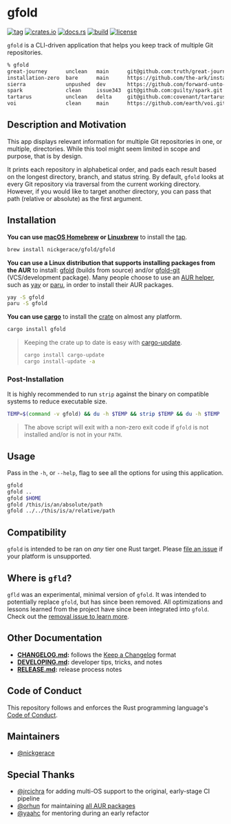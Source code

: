 # gfold

[![tag](https://img.shields.io/github/v/tag/nickgerace/gfold?label=version&style=flat-square)](https://github.com/nickgerace/gfold/releases/latest)
[![crates.io](https://img.shields.io/crates/v/gfold?style=flat-square)](https://crates.io/crates/gfold)
[![docs.rs](https://img.shields.io/docsrs/gfold?style=flat-square)](https://docs.rs/gfold)
[![build](https://img.shields.io/github/workflow/status/nickgerace/gfold/merge/main?style=flat-square)](https://github.com/nickgerace/gfold/actions?query=workflow%3Amerge+branch%3Amain)
[![license](https://img.shields.io/github/license/nickgerace/gfold?style=flat-square)](./LICENSE)

`gfold` is a CLI-driven application that helps you keep track of multiple Git repositories.

```sh
% gfold
great-journey      unclean   main      git@github.com:truth/great-journey.git
installation-zero  bare      main      https://github.com/the-ark/installation-zero.git
sierra             unpushed  dev       https://github.com/forward-unto-dawn/sierra.git
spark              clean     issue343  git@github.com:guilty/spark.git
tartarus           unclean   delta     git@github.com:covenant/tartarus.git
voi                clean     main      https://github.com/earth/voi.git
```

## Description and Motivation

This app displays relevant information for multiple Git repositories in one, or multiple, directories.
While this tool might seem limited in scope and purpose, that is by design.

It prints each repository in alphabetical order, and pads each result based on the longest directory, branch, and status string.
By default, `gfold` looks at every Git repository via traversal from the current working directory.
However, if you would like to target another directory, you can pass that path (relative or absolute) as the first argument.

## Installation

**You can use [macOS Homebrew](https://brew.sh) or [Linuxbrew](https://docs.brew.sh/Homebrew-on-Linux)** to install the [tap](https://github.com/nickgerace/homebrew-gfold).

```sh
brew install nickgerace/gfold/gfold
```

**You can use a Linux distribution that supports installing packages from the AUR** to install: [gfold](https://aur.archlinux.org/packages/gfold/) (builds from source) and/or [gfold-git](https://aur.archlinux.org/packages/gfold-git/) (VCS/development package).
Many people choose to use an [AUR helper](https://wiki.archlinux.org/index.php/AUR_helpers), such as [yay](https://github.com/Jguer/yay) or [paru](https://github.com/Morganamilo/paru), in order to install their AUR packages.

```sh
yay -S gfold
paru -S gfold
```

**You can use [cargo](https://crates.io)** to install the [crate](https://crates.io/crates/gfold) on almost any platform.

```sh
cargo install gfold
```

> Keeping the crate up to date is easy with [cargo-update](https://crates.io/crates/cargo-update).
>
> ```sh
> cargo install cargo-update
> cargo install-update -a
> ```

### Post-Installation

It is highly recommended to run `strip` against the binary on compatible systems to reduce executable size.

```sh
TEMP=$(command -v gfold) && du -h $TEMP && strip $TEMP && du -h $TEMP
```

> The above script will exit with a non-zero exit code if `gfold` is not installed and/or is not in your `PATH`.

## Usage

Pass in the `-h`, or `--help`, flag to see all the options for using this application.

```sh
gfold
gfold ..
gfold $HOME
gfold /this/is/an/absolute/path
gfold ../../this/is/a/relative/path
```

## Compatibility

`gfold` is intended to be ran on *any* tier one Rust target.
Please [file an issue](https://github.com/nickgerace/gfold/issues) if your platform is unsupported.

## Where is `gfld`?

`gfld` was an experimental, minimal version of `gfold`.
It was intended to potentially replace `gfold`, but has since been removed.
All optimizations and lessons learned from the project have since been integrated into `gfold`.
Check out the [removal issue to learn more](https://github.com/nickgerace/gfold/issues/110).

## Other Documentation

- **[CHANGELOG.md](./CHANGELOG.md):** follows the [Keep a Changelog](https://keepachangelog.com/) format
- **[DEVELOPING.md](./DEVELOPING.md):** developer tips, tricks, and notes
- **[RELEASE.md](./RELEASE.md):** release process notes

## Code of Conduct

This repository follows and enforces the Rust programming language's [Code of Conduct](https://www.rust-lang.org/policies/code-of-conduct).


## Maintainers

- [@nickgerace](https://nickgerace.dev)

## Special Thanks

- [@jrcichra](https://github.com/jrcichra) for adding multi-OS support to the original, early-stage CI pipeline
- [@orhun](https://github.com/orhun) for maintaining [all AUR packages](https://github.com/orhun/PKGBUILDs)
- [@yaahc](https://github.com/yaahc) for mentoring during an early refactor
